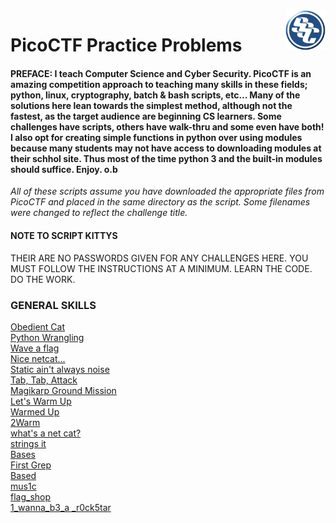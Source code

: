 <img align="right" src="https://github.com/0m3g4b1u3/pico-ctf/blob/30c417590719596865c6d2bda53fe3bbef4f12c6/sscLogo200.png" width=64>

# PicoCTF Practice Problems<br>
#### **PREFACE:** I teach Computer Science and Cyber Security. PicoCTF is an amazing competition approach to teaching many skills in these fields; python, linux, cryptography, batch & bash scripts, etc... Many of the solutions here lean towards the simplest method, although not the fastest, as the target audience are beginning CS learners. Some challenges have scripts, others have walk-thru and some even have both! I also opt for creating simple functions in python over using modules because many students may not have access to downloading modules at their schhol site. Thus most of the time python 3 and the built-in modules should suffice. Enjoy. o.b

*All of these scripts assume you have downloaded the appropriate files from PicoCTF and placed in the same directory as the script. Some filenames were changed to reflect the challenge title.*
#### NOTE TO SCRIPT KITTYS
THEIR ARE NO PASSWORDS GIVEN FOR ANY CHALLENGES HERE. YOU MUST FOLLOW THE INSTRUCTIONS AT A MINIMUM. LEARN THE CODE. DO THE WORK.<br>

### GENERAL SKILLS<br>
[Obedient Cat](https://github.com/0m3g4b1u3/pico-ctf/blob/main/picoCTF_GS_ObedientCat.md)<br>
[Python Wrangling](https://github.com/0m3g4b1u3/pico-ctf/blob/ffc42494ddac6bc7f9c9871502700406658f46ae/picoCTF_GS_PythonWrangling.md)<br>
[Wave a flag](https://github.com/0m3g4b1u3/pico-ctf/blob/ffc42494ddac6bc7f9c9871502700406658f46ae/picoCTF_GS_WaveAFlag.md)<br>
[Nice netcat...]()<br>
[Static ain't always noise]()<br>
[Tab, Tab, Attack]()<br>
[Magikarp Ground Mission]()<br>
[Let's Warm Up]()<br>
[Warmed Up]()<br>
[2Warm]()<br>
[what's a net cat?]()<br>
[strings it]()<br>
[Bases]()<br>
[First Grep]()<br>
[Based]()<br>
[mus1c]()<br>
[flag_shop]()<br>
[1_wanna_b3_a _r0ck5tar]()<br>

